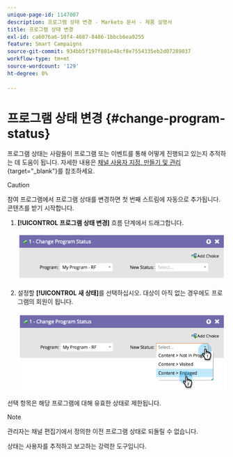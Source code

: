 ```yaml
---
unique-page-id: 1147007
description: 프로그램 상태 변경 - Marketo 문서 - 제품 설명서
title: 프로그램 상태 변경
exl-id: ca6076a6-10f4-4687-8486-1bbcb6ea9255
feature: Smart Campaigns
source-git-commit: 934bb5f197f801e48cf8e7554335eb2d07289037
workflow-type: tm+mt
source-wordcount: '129'
ht-degree: 0%

---
```


# 프로그램 상태 변경 {#change-program-status}

프로그램 상태는 사람들이 프로그램 또는 이벤트를 통해 어떻게 진행되고 있는지 추적하는 데 도움이 됩니다. 자세한 내용은 [채널 사용자 지정, 만들기 및 관리](/help/marketo/product-docs/administration/tags/create-a-program-channel.md){target="_blank"}를 참조하세요.

>[!CAUTION]
>
>참여 프로그램에서 프로그램 상태를 변경하면 첫 번째 스트림에 자동으로 추가됩니다. 콘텐츠를 받기 시작합니다.

1. **[!UICONTROL 프로그램 상태 변경]** 흐름 단계에서 드래그합니다.

   ![](assets/change-program-status-1.png)

1. 설정할 **[!UICONTROL 새 상태]**&#x200B;를 선택하십시오. 대상이 아직 없는 경우에도 프로그램의 회원이 됩니다.

   ![](assets/change-program-status-2.png)

선택 항목은 해당 프로그램에 대해 유효한 상태로 제한됩니다.

>[!NOTE]
>
>관리자는 채널 편집기에서 정의한 이전 프로그램 상태로 되돌릴 수 없습니다.

상태는 사용자를 추적하고 보고하는 강력한 도구입니다.
